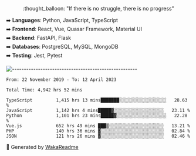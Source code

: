 <p align="center"> 
  :thought_balloon: "If there is no struggle, there is no progress"
</p>

<p align="left">
  ➡️ <strong>Languages</strong>: Python, JavaScript, TypeScript<br>
  ➡️ <strong>Frontend</strong>: React, Vue, Quasar Framework, Material UI<br>
  ➡️ <strong>Backend</strong>: FastAPI, Flask<br>
  ➡️ <strong>Databases</strong>: PostgreSQL, MySQL, MongoDB<br>
  ➡️ <strong>Testing</strong>: Jest, Pytest<br>
</p>

![-----------------------------------------------------](https://raw.githubusercontent.com/andreasbm/readme/master/assets/lines/vintage.png)

<!--START_SECTION:waka-->

```text
From: 22 November 2019 - To: 12 April 2023

Total Time: 4,942 hrs 52 mins

TypeScript         1,415 hrs 13 mins███████░░░░░░░░░░░░░░░░░░   28.63 %
JavaScript         1,142 hrs 4 mins█████▓░░░░░░░░░░░░░░░░░░░   23.11 %
Python             1,101 hrs 23 mins█████▓░░░░░░░░░░░░░░░░░░░   22.28 %
Vue.js             652 hrs 49 mins ███▒░░░░░░░░░░░░░░░░░░░░░   13.21 %
PHP                140 hrs 36 mins ▓░░░░░░░░░░░░░░░░░░░░░░░░   02.84 %
JSON               121 hrs 26 mins ▓░░░░░░░░░░░░░░░░░░░░░░░░   02.46 %
```

<!--END_SECTION:waka-->


🚀 Generated by [WakaReadme](https://github.com/athul/waka-readme)
